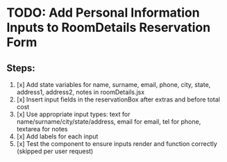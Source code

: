 # TODO: Add Personal Information Inputs to RoomDetails Reservation Form

## Steps:
1. [x] Add state variables for name, surname, email, phone, city, state, address1, address2, notes in roomDetails.jsx
2. [x] Insert input fields in the reservationBox after extras and before total cost
3. [x] Use appropriate input types: text for name/surname/city/state/address, email for email, tel for phone, textarea for notes
4. [x] Add labels for each input
5. [x] Test the component to ensure inputs render and function correctly (skipped per user request)

